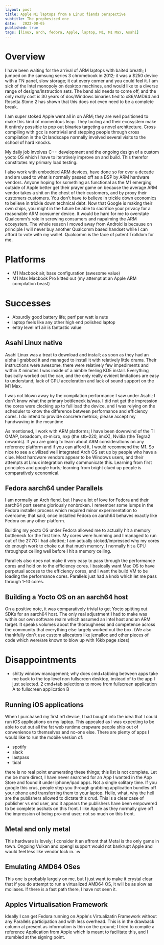 ```yaml
---
layout: post
title: Apple M1 laptops from a Linux fiends perspective
subtitle: The prophesized one
date:   2022-08-05
published: true
tags: [linux, arch, fedora, Apple, laptop, M1, M1 Max, Asahi]
---
```


# Overview

I have been waiting for the arrival of ARM laptops with baited breath; I jumped on the samsung series 3 chromebook in 2012; it was a $250 device with a TN panel, slow storage; it cut every corner and you could feel it. I am sick of the Intel monopoly on desktop machines, and would like to a diverse range of designs/instruction sets. The band aid needs to come off, and the only really cost is 30 years of dos/Windows binaries tied to x86/AMD64 and Rosetta Stone 2 has shown that this does not even need to be a complete break.

I am super stoked Apple went all in on ARM; they are well positioned to make this kind of momentous leap. They tooling and their ecosystem make it entirely possible to pop out binaries targeting a novel architecture. Cross compiling with gcc is nontrivial and stepping people through cross compilation in the Qt landscape normally involved several visits to the school of hard knocks.

My daily job involves C++ development and the ongoing design of a custom yocto OS which I have to iteratively improve on and build. This therefor constitutes my primary load testing.

I also work with embedded ARM devices, have done so for over a decade and am used to what is normally passed off as a BSP by ARM hardware vendors. Anyone hoping for something as functional as the M1 emerging outside of Apple better get their prayer game on because the average ARM vendor takes a shit on the chest of their customers, and by proxy their customers customers. You don't have to believe in trickle down economics to believe in trickle down technical debt. Now that Google is making their own chips, you might in the future be able to sacrifice your privacy for a reasonable ARM consumer device. It would be hard for me to overstate Qualcomm's role in screwing consumers and napalming the ARM ecosystem. The whole reason I moved away from Android is because on principle I will never buy another Qualcomm based handset while I can afford to vote with my wallet. Qualcomm is the face of patent Trolldom for me.

# Platforms

* M1 Macbook air, base configuration (awesome value)
* M1 Max Macbook Pro kitted out (my attempt at an Apple ARM compilation beast)

# Successes

* Absurdly good battery life; perf per watt is nuts
* laptop feels like any other high end polished laptop
* entry level m1 air is fantastic value

## Asahi Linux native

Asahi Linux was a treat to download and install; as soon as they had an alpha I grabbed it and managed to install it with relatively little drama. Their instructions were awesome, there were relatively few impediments and within X minutes I was inside of a nimble feeling KDE install. Everything basically worked out the can, and the only really evident limitations are easy to understand; lack of GPU acceleration and lack of sound support on the M1 Max.

I was not blown away by the compilation performance I saw under Asahi; I don't know what the primary bottleneck is/was. I did not get the impression the cores were clocking up to full load the device, and I was relying on the scheduler to know the difference between performance and efficiency cores. I do intend to provide concrere metrics; please accept my handwaving in the meantime

As mentioned, I work with ARM platforms; I have been downwind of the TI OMAP, broadcom, st-micro, nxp (the stb-220, imxX), Nvidia (the Tegra2 onwards). If you are going to learn about ARM considerations on any reference platform and if you can afford it, I would recommend the M1. So nice to see a civilized well integrated Arch OS set up by people who have a clue. Most hardware vendors appear to be Windows users, and their attempts at Linux integration really communicate this. Learning from first principles and google hurts; learning from bright clued up people is comparatively economical.

## Fedora aarch64 under Parallels

I am normally an Arch fiend, but I have a lot of love for Fedora and their aarch64 port seems gloriously nonbroken. I remember some lumps in the Fedora installer process which required minor experimentation to overcome; that said, once installed Fedora on aarch64 behaves exactly like Fedora on any other platform.

Building my yocto OS under Fedora allowed me to actually hit a memory bottleneck for the first time. My cores were humming and I managed to run out of the 27.7G I had allotted; I am actually stoked/impressed why my cores do enough work to choke out that much memory. I normally hit a CPU throughput ceiling well before I hit a memory ceiling. 

Parallels also does not make it very easy to pass through the performance cores and hold on to the efficiency cores. I basically want Mac OS to have perpetual access to the efficiency cores, and I want the build VM to be loading the performance cores. Parallels just had a knob which let me pass through 1-10 cores.

## Building a Yocto OS on an aarch64 host

On a positive note, it was comparatively trivial to get Yocto spitting out SDKs for an aarch64 host. The only real adjustment I had to make was within our own software realm which assumed an intel host and an ARM target. It speaks volumes about the thoroughness and competence across the community that everything else largely worked out the box. (We also thankfully don't use custom allocators like jemalloc and other pieces of code which were/are known to blow up with 16kb page sizes)

# Disappointments

* shitty window management; why does cmd+tabbing between apps take me back to the top level non fullscreen desktop, instead of to the app I just selected. 2 cmd+tab selections to move from fullscreen application A to fullscreen application B

## Running iOS applications

When I purchased my first m1 device, I had bought into the idea that I could run iOS applications on my laptop. This appealed as I was expecting to be able to cut out all the fat web runtime crapware people ship out of convenience to themselves and no-one else. There are plenty of apps I would like to run the mobile version of:

* spotify
* slack
* lastpass
* tidal

there is no real point enumerating these things; this list is not complete. Let me be more direct, I have never searched for an App I wanted in the App Store and found it under iphone/ipad apps. Not a single solitary time. If you google this crus, people step you through grabbing application bundles off your phone and transferring them to your laptop. Hello, what, why the hell are the publishers allowed to dictate this crud. This is a clear case of publisher vs end user, and it appears the publishers have been empowered to be complete asshats on this front. I like Apple as they normally give off the impression of being pro-end user; not so much on this front.

## Metal and only metal

This hardware is lovely; I consider it an affront that Metal is the only game in town. Ongoing Vulkan and opengl support would not bankrupt Apple and would feel less like vendor lock in.`:w

## Emulating AMD64 OSes

This one is probably largely on me, but I just want to make it crystal clear that if you do attempt to run a virtualized AMD64 OS, it will be as slow as mollases. If there is a fast path there, I have not seen it.

## Apples Virtualisation Framework

Ideally I can get Fedora running on Apple's Virtualizatin Framework without any Parallels participation and with less overhead. This is in the drawback column at present as information is thin on the ground; I tried to compile a reference Application from Apple which is meant to facilitate this, and I stumbled at the signing point.
